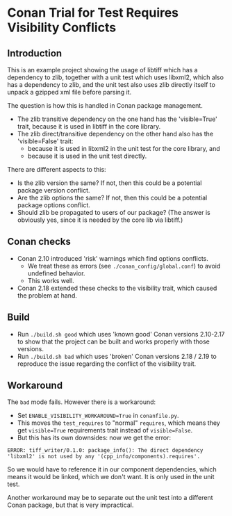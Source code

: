 # Conan Trial for Test Requires Visibility Conflicts

## Introduction

This is an example project showing the usage of libtiff which has a dependency to zlib, together with a unit test which uses libxml2, which also has a dependency to zlib, and the unit test also uses zlib directly itself to unpack a gzipped xml file before parsing it.

The question is how this is handled in Conan package management.

- The zlib transitive dependency on the one hand has the 'visible=True' trait, because it is used in libtiff in the core library.
- The zlib direct/transitive dependency on the other hand also has the 'visible=False' trait:
  - because it is used in libxml2 in the unit test for the core library, and
  - because it is used in the unit test directly.

There are different aspects to this:

- Is the zlib version the same? If not, then this could be a potential package version conflict.
- Are the zlib options the same? If not, then this could be a potential package options conflict.
- Should zlib be propagated to users of our package? (The answer is obviously yes, since it is needed by the core lib via libtiff.)

## Conan checks

- Conan 2.10 introduced 'risk' warnings which find options conflicts.
  - We treat these as errors (see `./conan_config/global.conf`) to avoid undefined behavior.
  - This works well.
- Conan 2.18 extended these checks to the visibility trait, which caused the problem at hand.

## Build

- Run `./build.sh good` which uses 'known good' Conan versions 2.10-2.17 to show that the project can be built and works properly with those versions.
- Run `./build.sh bad` which uses 'broken' Conan versions 2.18 / 2.19 to reproduce the issue regarding the conflict of the visibility trait.

## Workaround

The `bad` mode fails. However there is a workaround:

- Set `ENABLE_VISIBILITY_WORKAROUND=True` in `conanfile.py`.
- This moves the `test_requires` to "normal" `requires`, which means they get `visible=True` requirements trait instead of `visible=False`.
- But this has its own downsides: now we get the error:

```
ERROR: tiff_writer/0.1.0: package_info(): The direct dependency 'libxml2' is not used by any '(cpp_info/components).requires'.
```

So we would have to reference it in our component dependencies, which means it would be linked, which we don't want. It is only used in the unit test.

Another workaround may be to separate out the unit test into a different Conan package, but that is very impractical.

